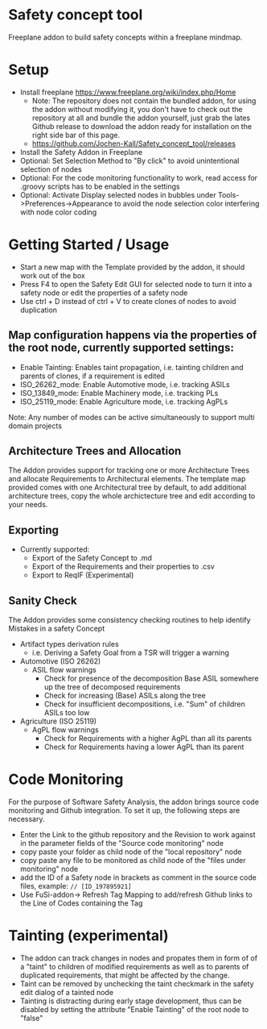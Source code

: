 # Safety concept tool
Freeplane addon to build safety concepts within a freeplane mindmap.

# Setup
* Install freeplane https://www.freeplane.org/wiki/index.php/Home
  * Note: The repository does not contain the bundled addon, for using the addon without modifying it, you don't have to check out the repository at all and bundle the addon yourself, just grab the lates Github release to download the addon ready for installation on the right side bar of this page.
  * https://github.com/Jochen-Kall/Safety_concept_tool/releases 
* Install the Safety Addon in Freeplane
* Optional: Set Selection Method to "By click" to avoid unintentional selection of nodes
* Optional: For the code monitoring functionality to work, read access for .groovy scripts has to be enabled in the settings
* Optional: Activate Display selected nodes in bubbles under Tools->Preferences->Appearance to avoid the node selection color interfering with node color coding

# Getting Started / Usage
* Start a new map with the Template provided by the addon, it should work out of the box
* Press F4 to open the Safety Edit GUI for selected node to turn it into a safety node or edit the properties of a safety node
* Use ctrl + D instead of ctrl + V to create clones of nodes to avoid duplication
## Map configuration happens via the properties of the root node, currently supported settings:
  * Enable Tainting: Enables taint propagation, i.e. tainting children and parents of clones, if a requirement is edited
  * ISO_26262_mode: Enable Automotive mode, i.e. tracking ASILs
  * ISO_13849_mode: Enable Machinery mode, i.e. tracking PLs
  * ISO_25119_mode: Enable Agriculture mode, i.e. tracking AgPLs

Note: Any number of modes can be active simultaneously to support multi domain projects 
## Architecture Trees and Allocation
The Addon provides support for tracking one or more Architecture Trees and allocate Requirements to Architectural elements.
The template map provided comes with one Architectural tree by default, to add additional architecture trees, copy the whole archictecture tree and edit according to your needs.

## Exporting
* Currently supported:
  * Export of the Safety Concept to .md
  * Export of the Requirements and their properties to .csv
  * Export to ReqIF (Experimental)
  
## Sanity Check
The Addon provides some consistency checking routines to help identify Mistakes in a safety Concept
  * Artifact types derivation rules 
    * i.e. Deriving a Safety Goal from a TSR will trigger a warning
* Automotive (ISO 26262)
  * ASIL flow warnings
    * Check for presence of the decomposition Base ASIL somewhere up the tree of decomposed requirements
    * Check for increasing (Base) ASILs along the tree
    * Check for insufficient decompositions, i.e. "Sum" of children ASILs too low
* Agriculture (ISO 25119)
  * AgPL flow warnings
    * Check for Requirements with a higher AgPL than all its parents
    * Check for Requirements having a lower AgPL than its parent 
    
# Code Monitoring
For the purpose of Software Safety Analysis, the addon brings source code monitoring and Github integration.
To set it up, the following steps are necessary.
* Enter the Link to the github repository and the Revision to work against in the parameter fields of the "Source code monitoring" node
* copy paste your folder as child node of the "local repository" node
* copy paste any file to be monitored as child node of the "files under monitoring" node
* add the ID of a Safety node in brackets as comment in the source code files, example: 
``` // [ID_197895921] ```
* Use FuSi-addon-> Refresh Tag Mapping to add/refresh Github links to the Line of Codes containing the Tag 

# Tainting (experimental)
* The addon can track changes in nodes and propates them in form of of a "taint" to children of modified requirements as well as to parents of duplicated requirements, that might be affected by the change.
* Taint can be removed by unchecking the taint checkmark in the safety edit dialog of a tainted node
* Tainting is distracting during early stage development, thus can be disabled by setting the attribute "Enable Tainting" of the root node to "false" 

